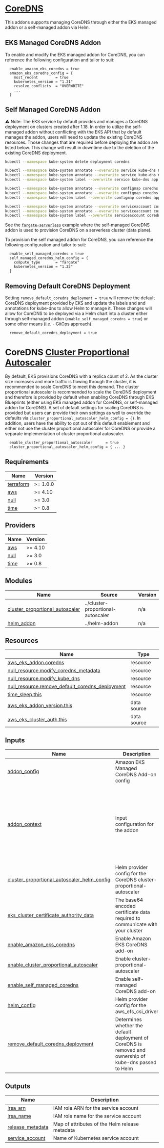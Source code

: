 # [CoreDNS](https://docs.aws.amazon.com/eks/latest/userguide/managing-coredns.html)

This addons supports managing CoreDNS through either the EKS managed addon or a self-managed addon via Helm.

## EKS Managed CoreDNS Addon

To enable and modify the EKS managed addon for CoreDNS, you can reference the following configuration and tailor to suit:

```hcl
  enable_amazon_eks_coredns = true
  amazon_eks_coredns_config = {
    most_recent        = true
    kubernetes_version = "1.21"
    resolve_conflicts  = "OVERWRITE"
    ...
  }
```

## Self Managed CoreDNS Addon

⚠️ Note: The EKS service by default provides and manages a CoreDNS deployment on clusters created after 1.18. In order to utilize the self-managed addon without conflicting with the EKS API that by default manages the addon, users will need to update the existing CoreDNS resources. Those changes that are required before deploying the addon are listed below. This change will result in downtime due to the deletion of the existing CoreDNS deployment.

```sh
kubectl --namespace kube-system delete deployment coredns

kubectl --namespace kube-system annotate --overwrite service kube-dns meta.helm.sh/release-name=coredns
kubectl --namespace kube-system annotate --overwrite service kube-dns meta.helm.sh/release-namespace=kube-system
kubectl --namespace kube-system label --overwrite service kube-dns app.kubernetes.io/managed-by=Helm

kubectl --namespace kube-system annotate --overwrite configmap coredns meta.helm.sh/release-name=coredns
kubectl --namespace kube-system annotate --overwrite configmap coredns meta.helm.sh/release-namespace=kube-system
kubectl --namespace kube-system label --overwrite configmap coredns app.kubernetes.io/managed-by=Helm eks.amazonaws.com/component-

kubectl --namespace kube-system annotate --overwrite serviceaccount coredns meta.helm.sh/release-name=coredns
kubectl --namespace kube-system annotate --overwrite serviceaccount coredns meta.helm.sh/release-namespace=kube-system
kubectl --namespace kube-system label --overwrite serviceaccount coredns app.kubernetes.io/managed-by=Helm eks.amazonaws.com/component-
```

See the [`fargate-serverless`](https://github.com/aws-ia/terraform-aws-eks-blueprints/tree/main/examples/fargate-serverless) example where the self-managed CoreDNS addon is used to provision CoreDNS on a serverless cluster (data plane).

To provision the self managed addon for CoreDNS, you can reference the following configuration and tailor to suit:

```hcl
  enable_self_managed_coredns = true
  self_managed_coredns_helm_config = {
    compute_type       = "fargate"
    kubernetes_version = "1.22"
  }
```

## Removing Default CoreDNS Deployment

Setting `remove_default_coredns_deployment = true` will remove the default CoreDNS deployment provided by EKS and update the labels and and annotations for kube-dns to allow Helm to manage it. These changes will allow for CoreDNS to be deployed via a Helm chart into a cluster either through self-managed addon (`enable_self_managed_coredns = true`) or some other means (i.e. - GitOps approach).

```hcl
  remove_default_coredns_deployment = true
```

# CoreDNS [Cluster Proportional Autoscaler](https://github.com/kubernetes-sigs/cluster-proportional-autoscaler)

By default, EKS provisions CoreDNS with a replica count of 2. As the cluster size increases and more traffic is flowing through the cluster, it is recommended to scale CoreDNS to meet this demand. The cluster proportional autoscaler is recommended to scale the CoreDNS deployment and therefore is provided by default when enabling CoreDNS through EKS Blueprints (either using EKS managed addon for CoreDNS, or self-managed addon for CoreDNS). A set of default settings for scaling CoreDNS is provided but users can provide their own settings as well to override the defaults via `cluster_proportional_autoscaler_helm_config = {}`. In addition, users have the ability to opt out of this default enablement and either not use the cluster proportional autoscaler for CoreDNS or provide a separate implementation of cluster proportional autoscaler.

```hcl
  enable_cluster_proportional_autoscaler      = true
  cluster_proportional_autoscaler_helm_config = { ... }
```

<!-- BEGINNING OF PRE-COMMIT-TERRAFORM DOCS HOOK -->
## Requirements

| Name | Version |
|------|---------|
| <a name="requirement_terraform"></a> [terraform](#requirement\_terraform) | >= 1.0.0 |
| <a name="requirement_aws"></a> [aws](#requirement\_aws) | >= 4.10 |
| <a name="requirement_null"></a> [null](#requirement\_null) | >= 3.0 |
| <a name="requirement_time"></a> [time](#requirement\_time) | >= 0.8 |

## Providers

| Name | Version |
|------|---------|
| <a name="provider_aws"></a> [aws](#provider\_aws) | >= 4.10 |
| <a name="provider_null"></a> [null](#provider\_null) | >= 3.0 |
| <a name="provider_time"></a> [time](#provider\_time) | >= 0.8 |

## Modules

| Name | Source | Version |
|------|--------|---------|
| <a name="module_cluster_proportional_autoscaler"></a> [cluster\_proportional\_autoscaler](#module\_cluster\_proportional\_autoscaler) | ../cluster-proportional-autoscaler | n/a |
| <a name="module_helm_addon"></a> [helm\_addon](#module\_helm\_addon) | ../helm-addon | n/a |

## Resources

| Name | Type |
|------|------|
| [aws_eks_addon.coredns](https://registry.terraform.io/providers/hashicorp/aws/latest/docs/resources/eks_addon) | resource |
| [null_resource.modify_coredns_metadata](https://registry.terraform.io/providers/hashicorp/null/latest/docs/resources/resource) | resource |
| [null_resource.modify_kube_dns](https://registry.terraform.io/providers/hashicorp/null/latest/docs/resources/resource) | resource |
| [null_resource.remove_default_coredns_deployment](https://registry.terraform.io/providers/hashicorp/null/latest/docs/resources/resource) | resource |
| [time_sleep.this](https://registry.terraform.io/providers/hashicorp/time/latest/docs/resources/sleep) | resource |
| [aws_eks_addon_version.this](https://registry.terraform.io/providers/hashicorp/aws/latest/docs/data-sources/eks_addon_version) | data source |
| [aws_eks_cluster_auth.this](https://registry.terraform.io/providers/hashicorp/aws/latest/docs/data-sources/eks_cluster_auth) | data source |

## Inputs

| Name | Description | Type | Default | Required |
|------|-------------|------|---------|:--------:|
| <a name="input_addon_config"></a> [addon\_config](#input\_addon\_config) | Amazon EKS Managed CoreDNS Add-on config | `any` | `{}` | no |
| <a name="input_addon_context"></a> [addon\_context](#input\_addon\_context) | Input configuration for the addon | <pre>object({<br>    aws_caller_identity_account_id = string<br>    aws_caller_identity_arn        = string<br>    aws_eks_cluster_endpoint       = string<br>    aws_partition_id               = string<br>    aws_region_name                = string<br>    eks_cluster_id                 = string<br>    eks_oidc_issuer_url            = string<br>    eks_oidc_provider_arn          = string<br>    tags                           = map(string)<br>  })</pre> | n/a | yes |
| <a name="input_cluster_proportional_autoscaler_helm_config"></a> [cluster\_proportional\_autoscaler\_helm\_config](#input\_cluster\_proportional\_autoscaler\_helm\_config) | Helm provider config for the CoreDNS cluster-proportional-autoscaler | `any` | `{}` | no |
| <a name="input_eks_cluster_certificate_authority_data"></a> [eks\_cluster\_certificate\_authority\_data](#input\_eks\_cluster\_certificate\_authority\_data) | The base64 encoded certificate data required to communicate with your cluster | `string` | `""` | no |
| <a name="input_enable_amazon_eks_coredns"></a> [enable\_amazon\_eks\_coredns](#input\_enable\_amazon\_eks\_coredns) | Enable Amazon EKS CoreDNS add-on | `bool` | `false` | no |
| <a name="input_enable_cluster_proportional_autoscaler"></a> [enable\_cluster\_proportional\_autoscaler](#input\_enable\_cluster\_proportional\_autoscaler) | Enable cluster-proportional-autoscaler | `bool` | `true` | no |
| <a name="input_enable_self_managed_coredns"></a> [enable\_self\_managed\_coredns](#input\_enable\_self\_managed\_coredns) | Enable self-managed CoreDNS add-on | `bool` | `false` | no |
| <a name="input_helm_config"></a> [helm\_config](#input\_helm\_config) | Helm provider config for the aws\_efs\_csi\_driver | `any` | `{}` | no |
| <a name="input_remove_default_coredns_deployment"></a> [remove\_default\_coredns\_deployment](#input\_remove\_default\_coredns\_deployment) | Determines whether the default deployment of CoreDNS is removed and ownership of kube-dns passed to Helm | `bool` | `false` | no |

## Outputs

| Name | Description |
|------|-------------|
| <a name="output_irsa_arn"></a> [irsa\_arn](#output\_irsa\_arn) | IAM role ARN for the service account |
| <a name="output_irsa_name"></a> [irsa\_name](#output\_irsa\_name) | IAM role name for the service account |
| <a name="output_release_metadata"></a> [release\_metadata](#output\_release\_metadata) | Map of attributes of the Helm release metadata |
| <a name="output_service_account"></a> [service\_account](#output\_service\_account) | Name of Kubernetes service account |
<!-- END OF PRE-COMMIT-TERRAFORM DOCS HOOK -->
